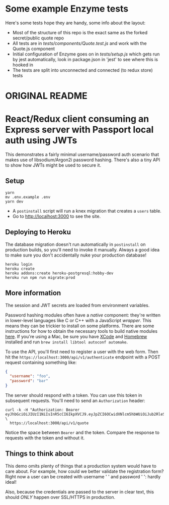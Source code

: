 # Some example Enzyme tests

Here's some tests hope they are handy, some info about the layout:

- Most of the structure of this repo is the exact same as the forked secret/public quote repo
- All tests are in <i>tests/components/Quote.test.js</i> and work with the Quote.js component
- Initial configuration of Enzyme goes on in <i>tests/setup.js</i> which gets run by jest automatically, look in package.json in 'jest' to see where this is hooked in
- The tests are split into unconnected and connected (to redux store) tests

# ORIGINAL README

# React/Redux client consuming an Express server with Passport local auth using JWTs

This demonstrates a fairly minimal username/password auth scenario that makes use of libsodium/Argon2i password hashing. There's also a tiny API to show how JWTs might be used to secure it.


## Setup

```shell
yarn
mv .env.example .env
yarn dev
```

* A `postinstall` script will run a knex migration that creates a `users` table.
* Go to [http://localhost:3000](http://localhost:3000) to see the site.


## Deploying to Heroku

The database migration doesn't run automatically in `postinstall` on production builds, so you'll need to invoke it manually. Always a good idea to make sure you don't accidentally nuke your production database!

```shell
heroku login
heroku create
heroku addons:create heroku-postgresql:hobby-dev
heroku run npm run migrate:prod
```

## More information

The session and JWT secrets are loaded from environment variables.

Password hashing modules often have a _native_ component: they're written in lower-level languages like C or C++ with a JavaScript _wrapper_. This means they can be trickier to install on some platforms. There are some instructions for how to obtain the necessary tools to build native modules [here](https://github.com/dev-academy-programme/orientation/blob/master/installation/node.md). If you're using a Mac, be sure you have [XCode](https://itunes.apple.com/us/app/xcode/id497799835) and [Homebrew](https://brew.sh) installed and run `brew install libtool autoconf automake`.

To use the API, you'll first need to register a user with the web form. Then hit the `https://localhost:3000/api/v1/authenticate` endpoint with a POST request containing something like:

```json
{ 
  "username": "foo",
  "password": "bar"
}
```

The server should respond with a token. You can use this token in subsequent requests. You'll need to send an `Authorization` header:

```shell
curl -k -H "Authorization: Bearer eyJhbGciOiJIUzI1NiIsInR5cCI6IkpXVCJ9.eyJpZCI6OCwidXNlcm5hbWUiOiJub2RleSIsImlhdCI6MTQ4NTM5NDc3MCwiZXhwIjoxNDg1NDgxMTcwfQ.EVo65RYtRlA9HTOiIqaG_aDfSE7xMedbr7JMeDlt5kE" \
  https://localhost:3000/api/v1/quote
```

Notice the space between `Bearer` and the token. Compare the response to requests with the token and without it.


## Things to think about

This demo omits plenty of things that a production system would have to care about. For example, how could we better validate the registration form? Right now a user can be created with username ' ' and password ' ': hardly ideal!

Also, because the credentials are passed to the server in clear text, this should _ONLY_ happen over SSL/HTTPS in production.
